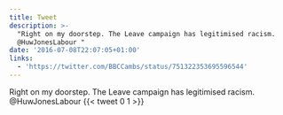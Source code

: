 ```yaml
---
title: Tweet
description: >-
  "Right on my doorstep. The Leave campaign has legitimised racism.
  @HuwJonesLabour "
date: '2016-07-08T22:07:05+01:00'
links:
  - 'https://twitter.com/BBCCambs/status/751322353695596544'
---
```

Right on my doorstep. The Leave campaign has legitimised racism. @HuwJonesLabour 
      {{< tweet 0 1 >}}
    

